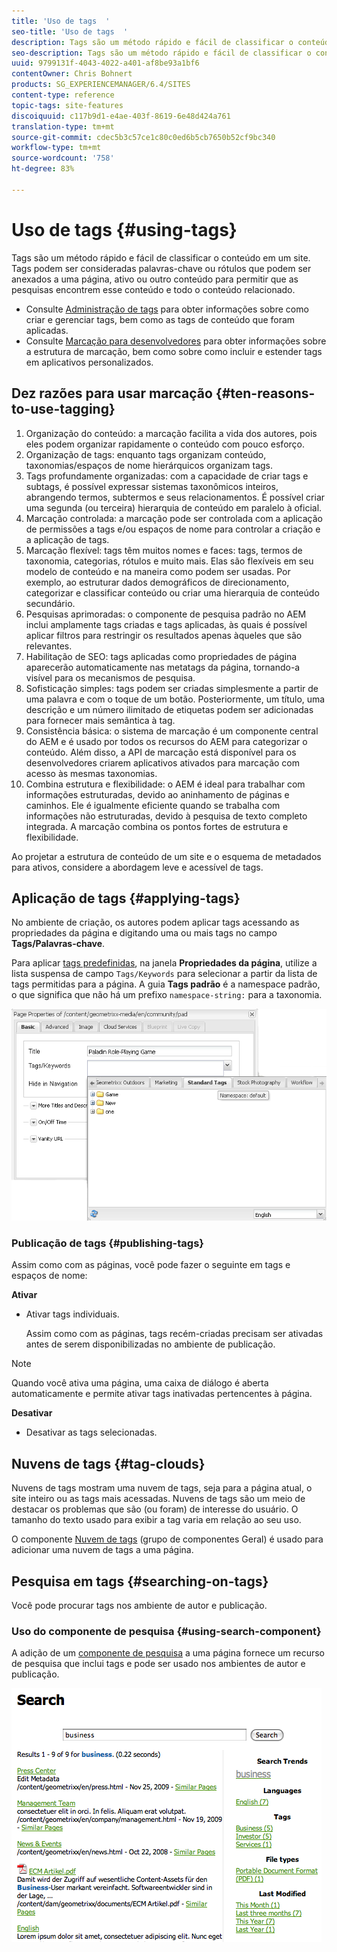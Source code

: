 ```yaml
---
title: 'Uso de tags  '
seo-title: 'Uso de tags  '
description: Tags são um método rápido e fácil de classificar o conteúdo em um site. Tags podem ser consideradas palavras-chave ou rótulos que podem ser anexados a uma página, ativo ou outro conteúdo para permitir que as pesquisas encontrem esse conteúdo e todo o conteúdo relacionado.
seo-description: Tags são um método rápido e fácil de classificar o conteúdo em um site. Tags podem ser consideradas palavras-chave ou rótulos que podem ser anexados a uma página, ativo ou outro conteúdo para permitir que as pesquisas encontrem esse conteúdo e todo o conteúdo relacionado.
uuid: 9799131f-4043-4022-a401-af8be93a1bf6
contentOwner: Chris Bohnert
products: SG_EXPERIENCEMANAGER/6.4/SITES
content-type: reference
topic-tags: site-features
discoiquuid: c117b9d1-e4ae-403f-8619-6e48d424a761
translation-type: tm+mt
source-git-commit: cdec5b3c57ce1c80c0ed6b5cb7650b52cf9bc340
workflow-type: tm+mt
source-wordcount: '758'
ht-degree: 83%

---
```



# Uso de tags  {#using-tags}

Tags são um método rápido e fácil de classificar o conteúdo em um site. Tags podem ser consideradas palavras-chave ou rótulos que podem ser anexados a uma página, ativo ou outro conteúdo para permitir que as pesquisas encontrem esse conteúdo e todo o conteúdo relacionado.

* Consulte [Administração de tags](/help/sites-administering/tags.md) para obter informações sobre como criar e gerenciar tags, bem como as tags de conteúdo que foram aplicadas.
* Consulte [Marcação para desenvolvedores](/help/sites-developing/tags.md) para obter informações sobre a estrutura de marcação, bem como sobre como incluir e estender tags em aplicativos personalizados.

## Dez razões para usar marcação {#ten-reasons-to-use-tagging}

1. Organização do conteúdo: a marcação facilita a vida dos autores, pois eles podem organizar rapidamente o conteúdo com pouco esforço.
1. Organização de tags: enquanto tags organizam conteúdo, taxonomias/espaços de nome hierárquicos organizam tags.
1. Tags profundamente organizadas: com a capacidade de criar tags e subtags, é possível expressar sistemas taxonômicos inteiros, abrangendo termos, subtermos e seus relacionamentos. É possível criar uma segunda (ou terceira) hierarquia de conteúdo em paralelo à oficial.
1. Marcação controlada: a marcação pode ser controlada com a aplicação de permissões a tags e/ou espaços de nome para controlar a criação e a aplicação de tags.
1. Marcação flexível: tags têm muitos nomes e faces: tags, termos de taxonomia, categorias, rótulos e muito mais. Elas são flexíveis em seu modelo de conteúdo e na maneira como podem ser usadas. Por exemplo, ao estruturar dados demográficos de direcionamento, categorizar e classificar conteúdo ou criar uma hierarquia de conteúdo secundário.
1. Pesquisas aprimoradas: o componente de pesquisa padrão no AEM inclui amplamente tags criadas e tags aplicadas, às quais é possível aplicar filtros para restringir os resultados apenas àqueles que são relevantes.
1. Habilitação de SEO: tags aplicadas como propriedades de página aparecerão automaticamente nas metatags da página, tornando-a visível para os mecanismos de pesquisa.
1. Sofisticação simples: tags podem ser criadas simplesmente a partir de uma palavra e com o toque de um botão. Posteriormente, um título, uma descrição e um número ilimitado de etiquetas podem ser adicionadas para fornecer mais semântica à tag.
1. Consistência básica: o sistema de marcação é um componente central do AEM e é usado por todos os recursos do AEM para categorizar o conteúdo. Além disso, a API de marcação está disponível para os desenvolvedores criarem aplicativos ativados para marcação com acesso às mesmas taxonomias.
1. Combina estrutura e flexibilidade: o AEM é ideal para trabalhar com informações estruturadas, devido ao aninhamento de páginas e caminhos. Ele é igualmente eficiente quando se trabalha com informações não estruturadas, devido à pesquisa de texto completo integrada. A marcação combina os pontos fortes de estrutura e flexibilidade.

Ao projetar a estrutura de conteúdo de um site e o esquema de metadados para ativos, considere a abordagem leve e acessível de tags.

## Aplicação de tags   {#applying-tags}

No ambiente de criação, os autores podem aplicar tags acessando as propriedades da página e digitando uma ou mais tags no campo **Tags/Palavras-chave**.

Para aplicar [tags predefinidas](/help/sites-administering/tags.md), na janela **Propriedades da página**, utilize a lista suspensa de campo `Tags/Keywords` para selecionar a partir da lista de tags permitidas para a página. A guia **Tags padrão** é a namespace padrão, o que significa que não há um prefixo `namespace-string:` para a taxonomia.

![chlimage_1-2](assets/chlimage_1-2.png)

### Publicação de tags {#publishing-tags}

Assim como com as páginas, você pode fazer o seguinte em tags e espaços de nome:

**Ativar**

* Ativar tags individuais.

   Assim como com as páginas, tags recém-criadas precisam ser ativadas antes de serem disponibilizadas no ambiente de publicação.

>[!NOTE]
>
>Quando você ativa uma página, uma caixa de diálogo é aberta automaticamente e permite ativar tags inativadas pertencentes à página.

**Desativar**

* Desativar as tags selecionadas.

## Nuvens de tags  {#tag-clouds}

Nuvens de tags mostram uma nuvem de tags, seja para a página atual, o site inteiro ou as tags mais acessadas. Nuvens de tags são um meio de destacar os problemas que são (ou foram) de interesse do usuário. O tamanho do texto usado para exibir a tag varia em relação ao seu uso.

O componente [Nuvem de tags](/help/sites-classic-ui-authoring/classic-page-author-edit-mode.md#tag-cloud) (grupo de componentes Geral) é usado para adicionar uma nuvem de tags a uma página.

## Pesquisa em tags  {#searching-on-tags}

Você pode procurar tags nos ambiente de autor e publicação.

### Uso do componente de pesquisa  {#using-search-component}

A adição de um [componente de pesquisa](/help/sites-classic-ui-authoring/classic-page-author-edit-mode.md#search) a uma página fornece um recurso de pesquisa que inclui tags e pode ser usado nos ambientes de autor e publicação.

![chlimage_1-3](assets/chlimage_1-3.png)

